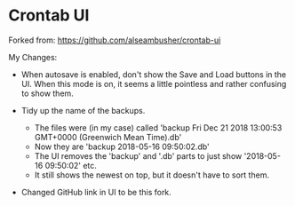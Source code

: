 Crontab UI
==========

Forked from: https://github.com/alseambusher/crontab-ui

My Changes:

- When autosave is enabled, don't show the Save and Load buttons in the UI. When this mode is on, it seems a little pointless and rather confusing to show them.

- Tidy up the name of the backups.
    - The files were (in my case) called 'backup Fri Dec 21 2018 13:00:53 GMT+0000 (Greenwich Mean Time).db'
    - Now they are 'backup 2018-05-16 09:50:02.db'
    - The UI removes the 'backup' and '.db' parts to just show '2018-05-16 09:50:02' etc.
    - It still shows the newest on top, but it doesn't have to sort them.
    
- Changed GitHub link in UI to be this fork.
